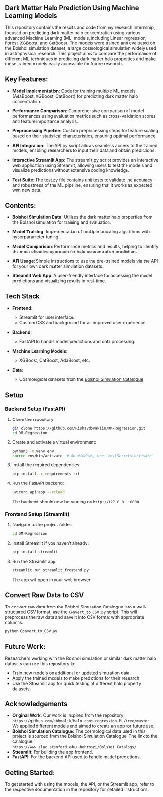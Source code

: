 ## Dark Matter Halo Prediction Using Machine Learning Models
This repository contains the results and code from my research internship, focused on predicting dark matter halo concentration using various advanced Machine Learning (ML) models, including Linear regression, Forest, XGBoost, and CatBoost. The models were trained and evaluated on the Bolshoi simulation dataset, a large cosmological simulation widely used in astrophysical research. This project aims to compare the performance of different ML techniques in predicting dark matter halo properties and make these trained models easily accessible for future research.

## Key Features:
- **Model Implementation**: Code for training multiple ML models (AdaBoost, XGBoost, CatBoost) for predicting dark matter halo concentration.
- **Performance Comparison**: Comprehensive comparison of model performances using evaluation metrics such as cross-validation scores and feature importance analysis.

- **Preprocessing Pipeline**: Custom preprocessing steps for feature scaling based on their statistical characteristics, ensuring optimal performance.

- **API Integration**: The API.py script allows seamless access to the trained models, enabling researchers to input their data and obtain predictions.

- **Interactive Streamlit App**: The streamlit.py script provides an interactive web application using Streamlit, allowing users to test the models and visualize predictions without extensive coding knowledge.

- **Test Suite**: The test.py file contains unit tests to validate the accuracy and robustness of the ML pipeline, ensuring that it works as expected with new data.

## Contents:
- **Bolshoi Simulation Data**: Utilizes the dark matter halo properties from the Bolshoi simulation for training and evaluation.

- **Model Training**: Implementation of multiple boosting algorithms with hyperparameter tuning.

- **Model Comparison**: Performance metrics and results, helping to identify the most effective approach for halo concentration prediction.

- **API Usage**: Simple instructions to use the pre-trained models via the API for your own dark matter simulation datasets.

- **Streamlit Web App**: A user-friendly interface for accessing the model predictions and visualizing results in real-time.
  
## Tech Stack

- **Frontend**: 
  - Streamlit for user interface.
  - Custom CSS and background for an improved user experience.
  
- **Backend**: 
  - FastAPI to handle model predictions and data processing.
  
- **Machine Learning Models**:
  - XGBoost, CatBoost, AdaBoost, etc.

- **Data**: 
  - Cosmological datasets from the [Bolshoi Simulation Catalogue](https://www.slac.stanford.edu/~behroozi/Bolshoi_Catalogs/).

## Setup
### Backend Setup (FastAPI)

1. Clone the repository:
   ```bash
   git clone https://github.com/Rishavdovakiin/DM-Regression.git
   cd DM-Regression
   ```
2. Create and activate a virtual environment:
   ```bash
   python3 -m venv env
   source env/bin/activate  # On Windows, use `env\Scripts\activate`
   ```
3. Install the required dependencies:
   ```bash
   pip install -r requirements.txt
   ```
4. Run the FastAPI backend:
   ```bash
   uvicorn api:app --reload
   ```
   The backend should now be running on `http://127.0.0.1:8000`.

### Frontend Setup (Streamlit)
1. Navigate to the project folder:
   ```bash
   cd DM-Regression
   ```
2. Install Streamlit if you haven’t already:
   ```bash
   pip install streamlit
   ```
3. Run the Streamlit app:
   ```bash
   streamlit run streamlit_frontend.py
   ```
   The app will open in your web browser.

## Convert Raw Data to CSV
To convert raw data from the Bolshoi Simulation Catalogue into a well-structured CSV format, use the `Convert_to_CSV.py` script. This will preprocess the raw data and save it into CSV format with appropriate columns.
```bash
python Convert_to_CSV.py
```

## Future Work:
Researchers working with the Bolshoi simulation or similar dark matter halo datasets can use this repository to:

- Train new models on additional or updated simulation data.
- Apply the trained models to make predictions for their research.
- Use the Streamlit app for quick testing of different halo property datasets.

## Acknowledgements
- **Original Work**: Our work is inspired from the repository: ```https://github.com/abhmalik/halo_conc-regression-ML/tree/master ```
                    We applied different models and aimed to create an app for future use.
- **Bolshoi Simulation Catalogue**: The cosmological data used in this project is sourced from the Bolshoi Simulation Catalogue.
                                  The link to the catalogue: 
                                  ```
                                  https://www.slac.stanford.edu/~behroozi/Bolshoi_Catalogs/
                                  ```
- **Streamlit**: For building the app frontend.
- **FastAPI**: For the backend API used to handle model predictions.

## Getting Started:
To get started with using the models, the API, or the Streamlit app, refer to the respective documentation in the repository for detailed instructions.
